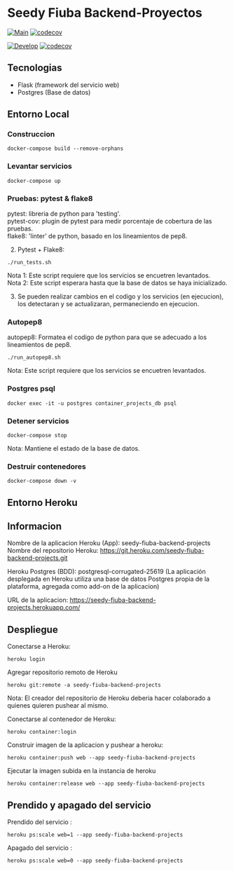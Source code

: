 # Seedy Fiuba Backend-Proyectos
[![Main](https://github.com/Seedy-Fiuba-Grupo-5/Backend-Proyectos/actions/workflows/main.yml/badge.svg?branch=main)](https://github.com/Seedy-Fiuba-Grupo-5/Backend-Proyectos/actions/workflows/main.yml)
[![codecov](https://codecov.io/gh/Seedy-Fiuba-Grupo-5/Backend-Proyectos/branch/main/graph/badge.svg)](https://codecov.io/gh/Seedy-Fiuba-Grupo-5/Backend-Proyectos/branch/main)

[![Develop](https://github.com/Seedy-Fiuba-Grupo-5/Backend-Proyectos/actions/workflows/develop.yml/badge.svg?branch=develop)](https://github.com/Seedy-Fiuba-Grupo-5/Backend-Proyectos/actions/workflows/develop.yml)
[![codecov](https://codecov.io/gh/Seedy-Fiuba-Grupo-5/Backend-Proyectos/branch/develop/graph/badge.svg)](https://codecov.io/gh/Seedy-Fiuba-Grupo-5/Backend-Proyectos/branch/develop)

## Tecnologias
- Flask (framework del servicio web)
- Postgres (Base de datos)

## Entorno Local

### Construccion
```
docker-compose build --remove-orphans
```

### Levantar servicios
```
docker-compose up
```

### Pruebas: pytest & flake8
pytest: libreria de python para 'testing'.  
pytest-cov: plugin de pytest para medir porcentaje de cobertura de las pruebas.  
flake8: 'linter' de python, basado en los lineamientos de pep8.  
  
2) Pytest + Flake8:
```
./run_tests.sh
```
Nota 1: Este script requiere que los servicios se encuetren levantados.  
Nota 2: Este script esperara hasta que la base de datos se haya inicializado.  
  
3) Se pueden realizar cambios en el codigo y los servicios (en ejecucion), los detectaran y se actualizaran, permaneciendo en ejecucion.  

### Autopep8
autopep8: Formatea el codigo de python para que se adecuado a los
lineamientos de pep8.  
```
./run_autopep8.sh
```
Nota: Este script requiere que los servicios se encuetren levantados.  

### Postgres psql
```
docker exec -it -u postgres container_projects_db psql
```

### Detener servicios  
```
docker-compose stop
```
Nota: Mantiene el estado de la base de datos.  

### Destruir contenedores
```
docker-compose down -v
```
  
## Entorno Heroku
## Informacion
Nombre de la aplicacion Heroku (App): seedy-fiuba-backend-projects
Nombre del repositorio Heroku: https://git.heroku.com/seedy-fiuba-backend-projects.git  
  
Heroku Postgres (BDD): postgresql-corrugated-25619
(La aplicación desplegada en Heroku utiliza una base de datos Postgres propia de 
la plataforma, agregada como add-on de la aplicacion)  
  
URL de la aplicacion: https://seedy-fiuba-backend-projects.herokuapp.com/  

## Despliegue
Conectarse a Heroku:
```
heroku login
```
  
Agregar repositorio remoto de Heroku
```
heroku git:remote -a seedy-fiuba-backend-projects
```
Nota: El creador del repositorio de Heroku deberia hacer colaborado a quienes quieren pushear al mismo.  
  
Conectarse al contenedor de Heroku:
```
heroku container:login
```
  
Construir imagen de la aplicacion y pushear a heroku:
```
heroku container:push web --app seedy-fiuba-backend-projects
```
  
Ejecutar la imagen subida en la instancia de heroku
```
heroku container:release web --app seedy-fiuba-backend-projects
```

## Prendido y apagado del servicio
Prendido del servicio :
```
heroku ps:scale web=1 --app seedy-fiuba-backend-projects
```

Apagado del servicio :
```
heroku ps:scale web=0 --app seedy-fiuba-backend-projects
```
